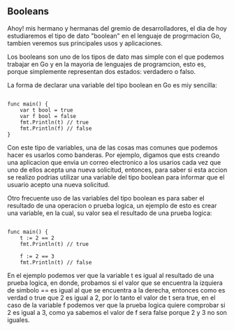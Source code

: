 ## **Booleans**

Ahoy! mis hermano y hermanas del gremio de desarrolladores, el dia de hoy estudiaremos el tipo de dato "boolean" en el lenguaje de progrmacion Go, tambien veremos sus principales usos y aplicaciones.

Los booleans son uno de los tipos de dato mas simple con el que podemos trabajar en Go y en la mayoria de lenguajes de programcion, esto es, porque simplemente representan dos estados: verdadero o falso.

La forma de declarar una variable del tipo boolean en Go es miy sencilla:

```golang

func main() {
    var t bool = true
    var f bool = false
    fmt.Println(t) // true
    fmt.Println(f) // false
}
```

Con este tipo de variables, una de las cosas mas comunes que podemos hacer es usarlos como banderas. Por ejemplo, digamos que ests creando una aplicacion que envia un correo electronico a los usarios cada vez que uno de ellos acepta una nueva solicitud, entonces, para saber si esta accion se realizo podrias utilizar una variable del tipo boolean para informar que el usuario acepto una nueva solicitud.

Otro frecuente uso de las variables del tipo boolean es para saber el resultado de una operacion o prueba logica, un ejemplo de esto es crear una variable, en la cual, su valor sea el resultado de una prueba logica:

```golang

func main() {
    t := 2 == 2
    fmt.Println(t) // true

    f := 2 == 3
    fmt.Println(t) // false
```

En el ejemplo podemos ver que la variable t es igual al resultado de una prueba logica, en donde, probamos si el valor que se encuentra la izquiera de simbolo == es igual al que se encuentra a la derecha, entonces como es verdad o true que 2 es igual a 2, por lo tanto el valor de t sera true, en el caso de la variable f podemos ver que la prueba logica quiere comprobar si 2 es igual a 3, como ya sabemos el valor de f sera false porque 2 y 3 no son iguales.